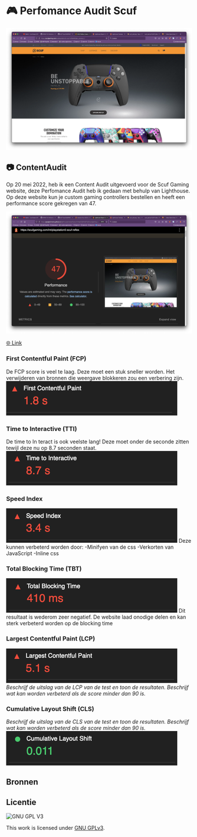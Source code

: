 # 🎮  Perfomance Audit Scuf 
![Afbeelding Scuf Reflex website](https://github.com/M4TThys123/SPRINT-10-Performance-Audit/blob/main/assets/scuf.png)

## 📷  ContentAudit
Op 20 mei 2022, heb ik een Content Audit uitgevoerd voor de Scuf Gaming website, deze Perfomance Audit  heb ik gedaan met behulp van Lighthouse. Op deze website kun je custom gaming controllers bestellen en heeft een performance score gekregen van 47.


![Afbeelding Lightroom test van Scuf website](https://github.com/M4TThys123/SPRINT-10-Performance-Audit/blob/main/assets/scuf-lighthouse.png)

[🌐 Link](https://scufgaming.com/eu)

### First Contentful Paint (FCP)
De FCP score is veel te laag. Deze moet een stuk sneller worden. Het verwijderen van bronnen die weergave blokkeren zou een verbering zijn.
![🌐 Link](https://github.com/M4TThys123/SPRINT-10-Performance-Audit/blob/main/assets/first-paint.png)

### Time to Interactive (TTI)
De time to In teract is ook veelste lang! Deze moet onder de seconde zitten tewijl deze nu op 8.7 seconden staat.
![🌐 Link](https://github.com/M4TThys123/SPRINT-10-Performance-Audit/blob/main/assets/interact.png)

### Speed Index
![🌐 Link](https://github.com/M4TThys123/SPRINT-10-Performance-Audit/blob/main/assets/speed.png)
Deze kunnen verbeterd worden door:
-Minifyen van de css
-Verkorten van JavaScript
-Inline css

### Total Blocking Time (TBT)
![🌐 Link](https://github.com/M4TThys123/SPRINT-10-Performance-Audit/blob/main/assets/blocking.png)
Dit resultaat is wederom zeer negatief. De website laad onodige delen en kan sterk verbeterd worden op de blocking time

### Largest Contentful Paint (LCP)
![🌐 Link](https://github.com/M4TThys123/SPRINT-10-Performance-Audit/blob/main/assets/large-paint.png)
_Beschrijf de uitslag van de LCP van de test en toon de resultaten. Beschrijf wat kan worden verbeterd als de score minder dan 90 is._

### Cumulative Layout Shift (CLS)
_Beschrijf de uitslag van de CLS van de test en toon de resultaten. Beschrijf wat kan worden verbeterd als de score minder dan 90 is._
![🌐 Link](https://github.com/M4TThys123/SPRINT-10-Performance-Audit/blob/main/assets/shift.png)


## Bronnen

## Licentie

![GNU GPL V3](https://www.gnu.org/graphics/gplv3-127x51.png)

This work is licensed under [GNU GPLv3](./LICENSE).
